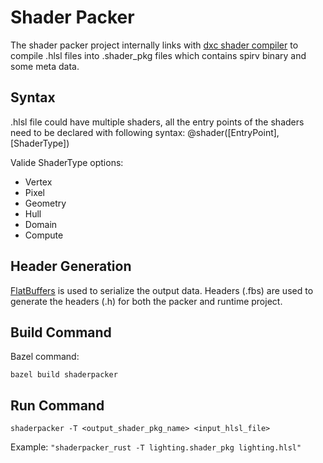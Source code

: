 # Shader Packer

The shader packer project internally links with [dxc shader compiler](https://github.com/microsoft/DirectXShaderCompiler)
to compile .hlsl files into .shader_pkg files which contains spirv binary and some meta data.

## Syntax

.hlsl file could have multiple shaders, all the entry points of the shaders need to be declared with
following syntax:
@shader([EntryPoint], [ShaderType])

Valide ShaderType options:

* Vertex
* Pixel
* Geometry
* Hull
* Domain
* Compute

## Header Generation

[FlatBuffers](https://google.github.io/flatbuffers/) is used to serialize the output data.
Headers (.fbs) are used to generate the headers (.h) for both the packer and runtime project.

## Build Command

Bazel command:

`bazel build shaderpacker`

## Run Command

`shaderpacker -T <output_shader_pkg_name> <input_hlsl_file>`

Example: `"shaderpacker_rust -T lighting.shader_pkg lighting.hlsl"`

